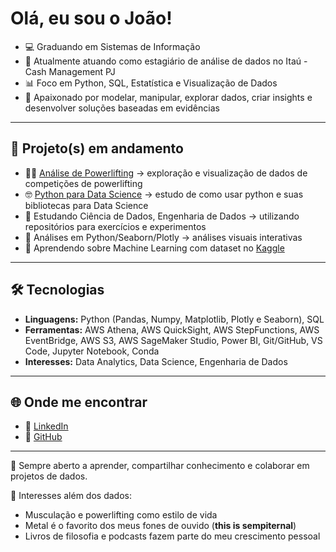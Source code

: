 # Olá, eu sou o João!

- 💻 Graduando em Sistemas de Informação
- 🔭 Atualmente atuando como estagiário de análise de dados no Itaú - Cash Management PJ
- 📊 Foco em Python, SQL, Estatística e Visualização de Dados
- 🚀 Apaixonado por modelar, manipular, explorar dados, criar insights e desenvolver soluções baseadas em evidências  

---

## 🚀 Projeto(s) em andamento
- 🏋️‍♂️ [Análise de Powerlifting](https://github.com/joas-ds/analise-powerlifting-db) → exploração e visualização de dados de competições de powerlifting
- 🤓 [Python para Data Science](https://github.com/joas-ds/Alura_Python_para_Data_Science-Public) → estudo de como usar python e suas bibliotecas para Data Science
- 🌱 Estudando Ciência de Dados, Engenharia de Dados → utilizando repositórios para exercícios e experimentos
- 🔎 Análises em Python/Seaborn/Plotly → análises visuais interativas
- 🤖 Aprendendo sobre Machine Learning com dataset no [Kaggle](https://www.kaggle.com/joasdf/competitions)

---

## 🛠️ Tecnologias
- **Linguagens:** Python (Pandas, Numpy, Matplotlib, Plotly e Seaborn), SQL  
- **Ferramentas:** AWS Athena, AWS QuickSight, AWS StepFunctions, AWS EventBridge, AWS S3, AWS SageMaker Studio, Power BI, Git/GitHub, VS Code, Jupyter Notebook, Conda
- **Interesses:** Data Analytics, Data Science, Engenharia de Dados  

---

## 🌐 Onde me encontrar
- 💼 [LinkedIn](https://www.linkedin.com/in/jo%C3%A3o-victor-caetano-narducci/)  
- 🐙 [GitHub](https://github.com/joas-ds)  

---

🤝 Sempre aberto a aprender, compartilhar conhecimento e colaborar em projetos de dados.

🧩 Interesses além dos dados:
- Musculação e powerlifting como estilo de vida
- Metal é o favorito dos meus fones de ouvido (**this is sempiternal**)
- Livros de filosofia e podcasts fazem parte do meu crescimento pessoal
